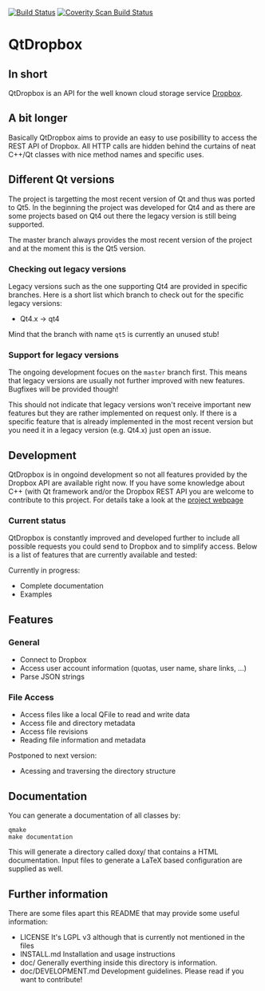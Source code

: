 [![Build Status](https://travis-ci.org/lycis/QtDropbox.png?branch=master)](https://travis-ci.org/lycis/QtDropbox)
[![Coverity Scan Build Status](https://scan.coverity.com/projects/1639/badge.svg)](https://scan.coverity.com/projects/1639)

# QtDropbox

## In short
QtDropbox is an API for the well known cloud storage service [Dropbox](http://www.dropbox.com).

## A bit longer
Basically QtDropbox aims to provide an easy to use posibillity to access the REST API of
Dropbox. All HTTP calls are hidden behind the curtains of neat C++/Qt classes with nice 
method names and specific uses.

## Different Qt versions
The project is targetting the most recent version of Qt and thus was ported to Qt5. In the
beginning the project was developed for Qt4 and as there are some projects based on Qt4 
out there the legacy version is still being supported.

The master branch always provides the most recent version of the project and at the moment
this is the Qt5 version.

### Checking out legacy versions
Legacy versions such as the one supporting Qt4 are provided in specific branches. Here is a
short list which branch to check out for the specific legacy versions:

* Qt4.x -> qt4

Mind that the branch with name `qt5` is currently an unused stub!

### Support for legacy versions
The ongoing development focues on the `master` branch first. This means that legacy versions 
are usually not further improved with new features. Bugfixes will be provided though!

This should not indicate that legacy versions won't receive important new features but they 
are rather implemented on request only. If there is a specific feature that is already 
implemented in the most recent version but you need it in a legacy version (e.g. Qt4.x) 
just open an issue.

## Development
QtDropbox is in ongoind development so not all features provided by the Dropbox API are available
right now. If you have some knowledge about C++ (with Qt framework and/or the Dropbox REST API you
are welcome to contribute to this project. For details take a look at the 
[project webpage](http://lycis.github.com/QtDropbox/)

### Current status
QtDropbox is constantly improved and developed further to include all possible requests you could
send to Dropbox and to simplify access. Below is a list of features that are currently available and
tested:

Currently in progress:
* Complete documentation
* Examples

## Features
### General
* Connect to Dropbox
* Access user account information (quotas, user name, share links, ...)
* Parse JSON strings

### File Access
* Access files like a local QFile to read and write data
* Access file and directory metadata
* Access file revisions
* Reading file information and metadata

Postponed to next version:
* Acessing and traversing the directory structure

## Documentation
You can generate a documentation of all classes by:
    
    qmake
    make documentation

This will generate a directory called doxy/ that contains a HTML documentation. Input files
to generate a LaTeX based configuration are supplied as well.

## Further information
There are some files apart this README that may provide some useful information:

* LICENSE
  It's LGPL v3 although that is currently not mentioned in the files
* INSTALL.md
  Installation and usage instructions
* doc/
  Generally everthing inside this directory is information.
* doc/DEVELOPMENT.md
  Development guidelines. Please read if you want to contribute!
